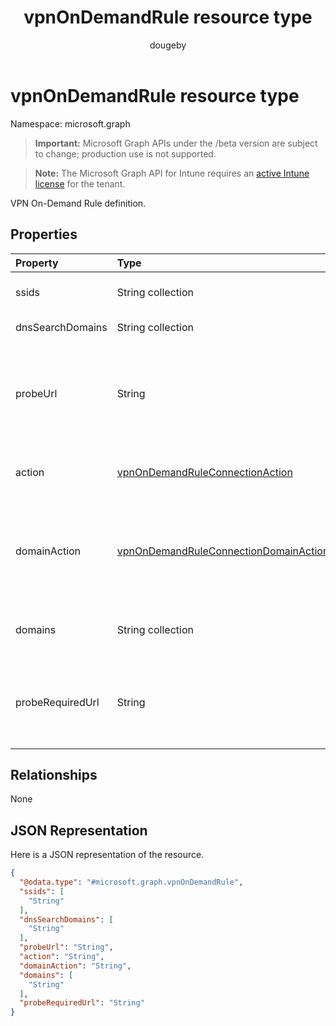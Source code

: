 ﻿---
title: "vpnOnDemandRule resource type"
description: "VPN On-Demand Rule definition."
author: "dougeby"
localization_priority: Normal
ms.prod: "intune"
doc_type: resourcePageType
---

# vpnOnDemandRule resource type

Namespace: microsoft.graph

> **Important:** Microsoft Graph APIs under the /beta version are subject to change; production use is not supported.

> **Note:** The Microsoft Graph API for Intune requires an [active Intune license](https://go.microsoft.com/fwlink/?linkid=839381) for the tenant.

VPN On-Demand Rule definition.

## Properties

| Property         | Type                                                                                                               | Description                                                                                                                    |
| :--------------- | :----------------------------------------------------------------------------------------------------------------- | :----------------------------------------------------------------------------------------------------------------------------- |
| ssids            | String collection                                                                                                  | Network Service Set Identifiers (SSIDs).                                                                                       |
| dnsSearchDomains | String collection                                                                                                  | DNS Search Domains.                                                                                                            |
| probeUrl         | String                                                                                                             | A URL to probe. If this URL is successfully fetched (returning a 200 HTTP status code) without redirection, this rule matches. |
| action           | [vpnOnDemandRuleConnectionAction](../resources/intune-deviceconfig-vpnondemandruleconnectionaction.md)             | Action. Possible values are: `connect`, `evaluateConnection`, `ignore`, `disconnect`.                                          |
| domainAction     | [vpnOnDemandRuleConnectionDomainAction](../resources/intune-deviceconfig-vpnondemandruleconnectiondomainaction.md) | Domain Action (Only applicable when Action is evaluate connection). Possible values are: `connectIfNeeded`, `neverConnect`.    |
| domains          | String collection                                                                                                  | Domains (Only applicable when Action is evaluate connection).                                                                  |
| probeRequiredUrl | String                                                                                                             | Probe Required Url (Only applicable when Action is evaluate connection and DomainAction is connect if needed).                 |

## Relationships

None

## JSON Representation

Here is a JSON representation of the resource.

<!-- {
  "blockType": "resource",
  "@odata.type": "microsoft.graph.vpnOnDemandRule"
}
-->

```json
{
  "@odata.type": "#microsoft.graph.vpnOnDemandRule",
  "ssids": [
    "String"
  ],
  "dnsSearchDomains": [
    "String"
  ],
  "probeUrl": "String",
  "action": "String",
  "domainAction": "String",
  "domains": [
    "String"
  ],
  "probeRequiredUrl": "String"
}
```
